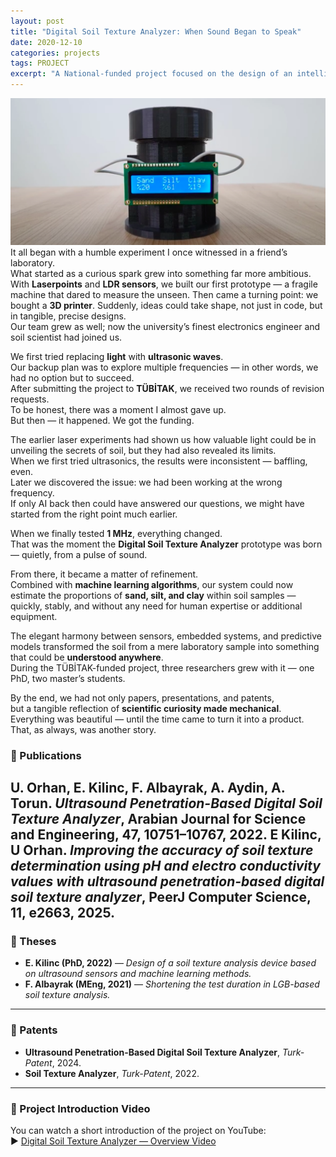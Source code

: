 ```yaml
---
layout: post
title: "Digital Soil Texture Analyzer: When Sound Began to Speak"
date: 2020-12-10 
categories: projects
tags: PROJECT
excerpt: "A National-funded project focused on the design of an intelligent ultrasound-based device for analyzing soil texture, leading to patents, publications, and academic theses."
---
```

<img src="/images/projects/soil-analyzer.jpg" witdth="100%"><br>
It all began with a humble experiment I once witnessed in a friend’s laboratory.  
What started as a curious spark grew into something far more ambitious.  
With **Laserpoints** and **LDR sensors**, we built our first prototype — a fragile machine that dared to measure the unseen. Then came a turning point: we bought a **3D printer**. Suddenly, ideas could take shape, not just in code, but in tangible, precise designs.  
Our team grew as well; now the university’s finest electronics engineer and soil scientist had joined us.  

We first tried replacing **light** with **ultrasonic waves**.  
Our backup plan was to explore multiple frequencies — in other words, we had no option but to succeed.  
After submitting the project to **TÜBİTAK**, we received two rounds of revision requests.  
To be honest, there was a moment I almost gave up.  
But then — it happened. We got the funding.  

The earlier laser experiments had shown us how valuable light could be in unveiling the secrets of soil, but they had also revealed its limits.  
When we first tried ultrasonics, the results were inconsistent — baffling, even.  
Later we discovered the issue: we had been working at the wrong frequency.  
If only AI back then could have answered our questions, we might have started from the right point much earlier.  

When we finally tested **1 MHz**, everything changed.  
That was the moment the **Digital Soil Texture Analyzer** prototype was born — quietly, from a pulse of sound.  

From there, it became a matter of refinement.  
Combined with **machine learning algorithms**, our system could now estimate the proportions of **sand, silt, and clay** within soil samples — quickly, stably, and without any need for human expertise or additional equipment.  

The elegant harmony between sensors, embedded systems, and predictive models transformed the soil from a mere laboratory sample into something that could be **understood anywhere**.  
During the TÜBİTAK-funded project, three researchers grew with it — one PhD, two master’s students.  

By the end, we had not only papers, presentations, and patents,  
but a tangible reflection of **scientific curiosity made mechanical**.  
Everything was beautiful — until the time came to turn it into a product.  
That, as always, was another story.

### 📜 Publications
**U. Orhan, E. Kilinc, F. Albayrak, A. Aydin, A. Torun.** *Ultrasound Penetration-Based Digital Soil Texture Analyzer*, **Arabian Journal for Science and Engineering**, 47, 10751–10767, 2022.
**E Kilinc, U Orhan.** *Improving the accuracy of soil texture determination using pH and electro conductivity values with ultrasound penetration-based digital soil texture analyzer*, **PeerJ Computer Science**, 11, e2663, 2025.
---

### 🧾 Theses
- **E. Kilinc (PhD, 2022)** — *Design of a soil texture analysis device based on ultrasound sensors and machine learning methods.*  
- **F. Albayrak (MEng, 2021)** — *Shortening the test duration in LGB-based soil texture analysis.*

---

### 🏅 Patents
- **Ultrasound Penetration-Based Digital Soil Texture Analyzer**, *Turk-Patent*, 2024.  
- **Soil Texture Analyzer**, *Turk-Patent*, 2022.

---

### 🎥 Project Introduction Video
You can watch a short introduction of the project on YouTube:  
▶️ [Digital Soil Texture Analyzer — Overview Video](https://youtu.be/yE9AWtGYKiE?si=ZJHj38PXS8UIw6tu)
